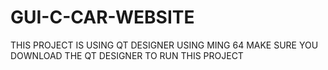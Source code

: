 # GUI-C-CAR-WEBSITE
THIS PROJECT IS USING QT DESIGNER USING MING 64
MAKE SURE YOU DOWNLOAD THE QT DESIGNER TO RUN THIS PROJECT 
